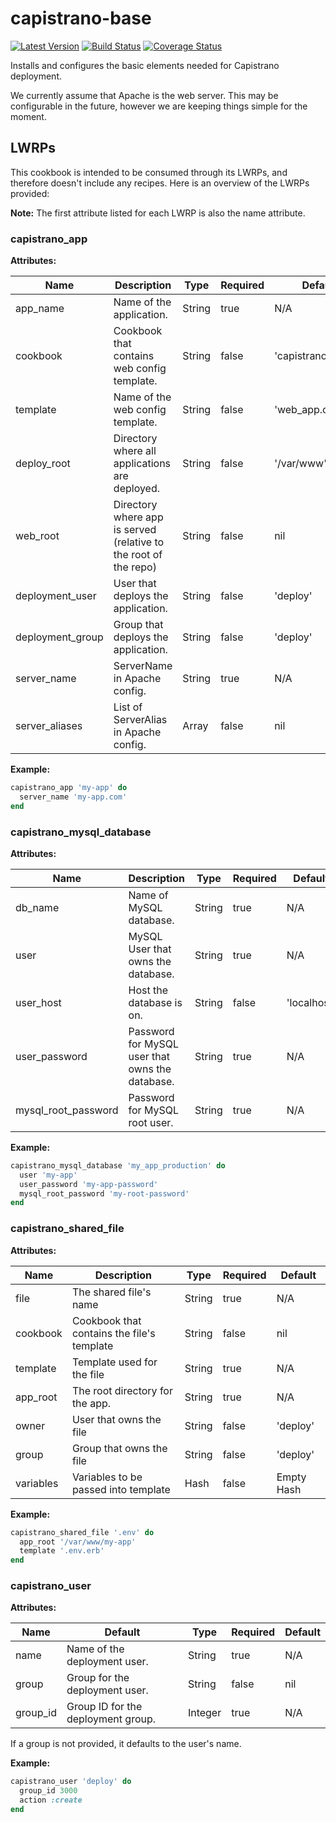 # capistrano-base

[![Latest Version](http://img.shields.io/github/release/thirdwavellc/chef-capistrano-base.svg?style=flat-square)][release]
[![Build Status](http://img.shields.io/travis-ci/thirdwavellc/chef-capistrano-base.svg?branch=master&style=flat-square)][build]
[![Coverage Status](https://img.shields.io/coveralls/thirdwavellc/chef-capistrano-base.svg?style=flat-square)][coverage]

[release]: https://github.com/thirdwavellc/chef-capistrano-base/releases
[build]: https://travis-ci.org/thirdwavellc/chef-capistrano-base
[coverage]: https://coveralls.io/r/thirdwavellc/chef-capistrano-base

Installs and configures the basic elements needed for Capistrano deployment.

We currently assume that Apache is the web server. This may be configurable in
the future, however we are keeping things simple for the moment.

## LWRPs

This cookbook is intended to be consumed through its LWRPs, and therefore
doesn't include any recipes. Here is an overview of the LWRPs provided:

**Note:** The first attribute listed for each LWRP is also the name attribute.

### capistrano_app

**Attributes:**

| Name             | Description                                                      | Type   | Required | Default            |
| ---------------- | ---------------------------------------------------------------- | ------ | -------- | ----------         |
| app_name         | Name of the application.                                         | String | true     | N/A                |
| cookbook         | Cookbook that contains web config template.                      | String | false    | 'capistrano-base'  |
| template         | Name of the web config template.                                 | String | false    | 'web_app.conf.erb' |
| deploy_root      | Directory where all applications are deployed.                   | String | false    | '/var/www'         |
| web_root         | Directory where app is served (relative to the root of the repo) | String | false    | nil                |
| deployment_user  | User that deploys the application.                               | String | false    | 'deploy'           |
| deployment_group | Group that deploys the application.                              | String | false    | 'deploy'           |
| server_name      | ServerName in Apache config.                                     | String | true     | N/A                |
| server_aliases   | List of ServerAlias in Apache config.                            | Array  | false    | nil                |

**Example:**

```ruby
capistrano_app 'my-app' do
  server_name 'my-app.com'
end
```

### capistrano_mysql_database

**Attributes:**

| Name                | Description                                     | Type   | Required | Default     |
| ------------------- | ----------------------------------------------- | ------ | -------- | ----------- |
| db_name             | Name of MySQL database.                         | String | true     | N/A         |
| user                | MySQL User that owns the database.              | String | true     | N/A         |
| user_host           | Host the database is on.                        | String | false    | 'localhost' |
| user_password       | Password for MySQL user that owns the database. | String | true     | N/A         |
| mysql_root_password | Password for MySQL root user.                   | String | true     | N/A         |

**Example:**

```ruby
capistrano_mysql_database 'my_app_production' do
  user 'my-app'
  user_password 'my-app-password'
  mysql_root_password 'my-root-password'
end
```

### capistrano_shared_file

**Attributes:**

| Name      | Description                                | Type   | Required | Default    |
| --------- | ------------------------------------------ | ------ | -------- | ---------- |
| file      | The shared file's name                     | String | true     | N/A        |
| cookbook  | Cookbook that contains the file's template | String | false    | nil        |
| template  | Template used for the file                 | String | true     | N/A        |
| app_root  | The root directory for the app.            | String | true     | N/A        |
| owner     | User that owns the file                    | String | false    | 'deploy'   |
| group     | Group that owns the file                   | String | false    | 'deploy'   |
| variables | Variables to be passed into template       | Hash   | false    | Empty Hash |

**Example:**

```ruby
capistrano_shared_file '.env' do
  app_root '/var/www/my-app'
  template '.env.erb'
end
```

### capistrano_user

**Attributes:**

| Name     | Default                            | Type    | Required | Default |
| -------- | ---------------------------------- | ------- | -------- | ------- |
| name     | Name of the deployment user.       | String  | true     | N/A     |
| group    | Group for the deployment user.     | String  | false    | nil     |
| group_id | Group ID for the deployment group. | Integer | true     | N/A     |

If a group is not provided, it defaults to the user's name.

**Example:**

```ruby
capistrano_user 'deploy' do
  group_id 3000
  action :create
end
```
